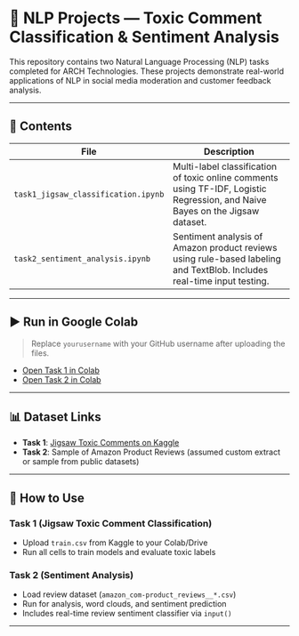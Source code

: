 # 🧠 NLP Projects — Toxic Comment Classification & Sentiment Analysis

This repository contains two Natural Language Processing (NLP) tasks completed for ARCH Technologies. These projects demonstrate real-world applications of NLP in social media moderation and customer feedback analysis.

---

## 📁 Contents

| File                                | Description |
|-------------------------------------|-------------|
| `task1_jigsaw_classification.ipynb` | Multi-label classification of toxic online comments using TF-IDF, Logistic Regression, and Naive Bayes on the Jigsaw dataset. |
| `task2_sentiment_analysis.ipynb`    | Sentiment analysis of Amazon product reviews using rule-based labeling and TextBlob. Includes real-time input testing. |

---

## ▶️ Run in Google Colab

> Replace `yourusername` with your GitHub username after uploading the files.

- [Open Task 1 in Colab](https://colab.research.google.com/github/yourusername/toxic-comment-sentiment-nlp/blob/main/task1_jigsaw_classification.ipynb)
- [Open Task 2 in Colab](https://colab.research.google.com/github/yourusername/toxic-comment-sentiment-nlp/blob/main/task2_sentiment_analysis.ipynb)

---

## 📊 Dataset Links

- **Task 1**: [Jigsaw Toxic Comments on Kaggle](https://www.kaggle.com/competitions/jigsaw-toxic-comment-classification-challenge)
- **Task 2**: Sample of Amazon Product Reviews (assumed custom extract or sample from public datasets)

---

## 🧪 How to Use

### Task 1 (Jigsaw Toxic Comment Classification)
- Upload `train.csv` from Kaggle to your Colab/Drive
- Run all cells to train models and evaluate toxic labels

### Task 2 (Sentiment Analysis)
- Load review dataset (`amazon_com-product_reviews__*.csv`)
- Run for analysis, word clouds, and sentiment prediction
- Includes real-time review sentiment classifier via `input()`

---


